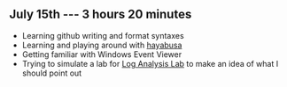 ## July 15th --- 3 hours 20 minutes
- Learning github writing and format syntaxes
- Learning and playing around with [hayabusa](Tools/hayabusa.md)
- Getting familiar with Windows Event Viewer
- Trying to simulate a lab for [Log Analysis Lab](Labs/Log_Analysis_Entry_Level.md) to make an idea of what I should point out

